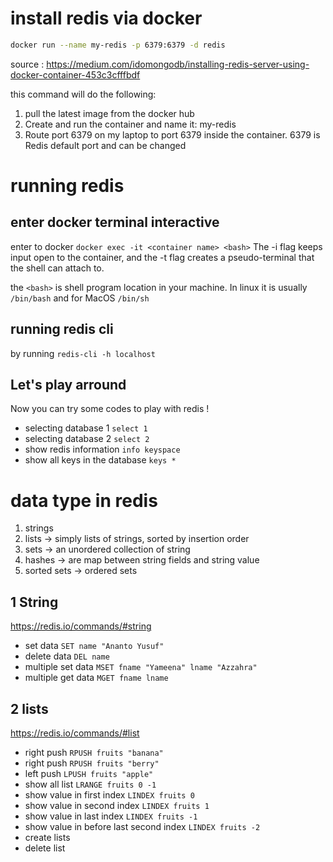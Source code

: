 # install redis via docker


```sh
docker run --name my-redis -p 6379:6379 -d redis
```
source : https://medium.com/idomongodb/installing-redis-server-using-docker-container-453c3cfffbdf

this command will do the following:

1. pull the latest image from the docker hub
2. Create and run the container and name it: my-redis
3. Route port 6379 on my laptop to port 6379 inside the container. 6379 is Redis default port and can be changed


# running redis

## enter docker terminal interactive

enter to docker `docker exec -it <container name> <bash>` The -i flag keeps input open to the container, and the -t flag creates a pseudo-terminal that the shell can attach to. 

the `<bash>` is shell program location in your machine. In linux it is usually `/bin/bash` and for MacOS `/bin/sh`

## running redis cli

by running `redis-cli -h localhost`

## Let's play arround

Now you can try some codes to play with redis !

- selecting database 1 `select 1`
- selecting database 2 `select 2`
- show redis information `info keyspace`
- show all keys in the database `keys *`


# data type in redis

1. strings
2. lists -> simply lists of strings, sorted by insertion order
3. sets -> an unordered collection of string
4. hashes -> are map between string fields and string value
5. sorted sets -> ordered sets

## 1 String

https://redis.io/commands/#string

- set data `SET name "Ananto Yusuf"`
- delete data `DEL name`
- multiple set data `MSET fname "Yameena" lname "Azzahra"`
- multiple get data `MGET fname lname`

## 2 lists

https://redis.io/commands/#list

- right push `RPUSH fruits "banana"`
- right push `RPUSH fruits "berry"`
- left push `LPUSH fruits "apple"`
- show all list `LRANGE fruits 0 -1`
- show value in first index `LINDEX fruits 0`
- show value in second index `LINDEX fruits 1`
- show value in last index `LINDEX fruits -1`
- show value in before last second index `LINDEX fruits -2`
- create lists
- delete list





